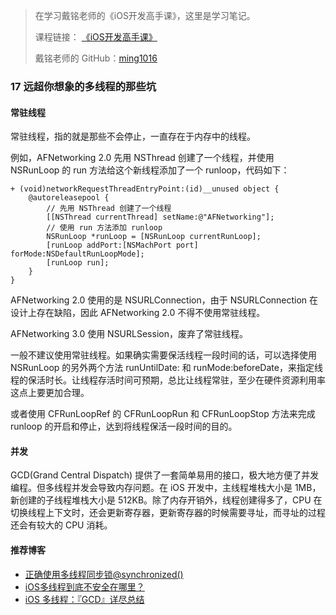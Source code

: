 > 在学习戴铭老师的《iOS开发高手课》，这里是学习笔记。
> 
> 课程链接： [《iOS开发高手课》](https://time.geekbang.org/column/intro/161?code=PbktFs%2Fw7EHB9TJpCcw1bc9KoCR%2FYLnpUmqrB0uOruk%3D)
> 
> 戴铭老师的 GitHub：[ming1016](https://github.com/ming1016)

### 17 远超你想象的多线程的那些坑

#### 常驻线程

常驻线程，指的就是那些不会停止，一直存在于内存中的线程。

例如，AFNetworking 2.0 先用 NSThread 创建了一个线程，并使用 NSRunLoop 的 run 方法给这个新线程添加了一个 runloop，代码如下：

```
+ (void)networkRequestThreadEntryPoint:(id)__unused object {
	@autoreleasepool {
		// 先用 NSThread 创建了一个线程
		[[NSThread currentThread] setName:@"AFNetworking"];
		// 使用 run 方法添加 runloop
		NSRunLoop *runLoop = [NSRunLoop currentRunLoop];
		[runLoop addPort:[NSMachPort port] forMode:NSDefaultRunLoopMode];
		[runLoop run];
	} 
}
```

AFNetworking 2.0 使用的是 NSURLConnection，由于 NSURLConnection 在设计上存在缺陷，因此 AFNetworking 2.0 不得不使用常驻线程。

AFNetworking 3.0 使用 NSURLSession，废弃了常驻线程。

一般不建议使用常驻线程。如果确实需要保活线程一段时间的话，可以选择使用 NSRunLoop 的另外两个方法 runUntilDate: 和 runMode:beforeDate，来指定线程的保活时长。让线程存活时间可预期，总比让线程常驻，至少在硬件资源利用率这点上要更加合理。

或者使用 CFRunLoopRef 的 CFRunLoopRun 和 CFRunLoopStop 方法来完成 runloop 的开启和停止，达到将线程保活一段时间的目的。

#### 并发

GCD(Grand Central Dispatch) 提供了一套简单易用的接口，极大地方便了并发编程。但多线程并发会导致内存问题。在 iOS 开发中，主线程堆栈大小是 1MB，新创建的子线程堆栈大小是 512KB。除了内存开销外，线程创建得多了，CPU 在切换线程上下文时，还会更新寄存器，更新寄存器的时候需要寻址，而寻址的过程还会有较大的 CPU 消耗。

#### 推荐博客

- [正确使用多线程同步锁@synchronized()](http://mrpeak.cn/blog/synchronized/)
- [iOS多线程到底不安全在哪里？](http://mrpeak.cn/blog/ios-thread-safety/)
- [iOS 多线程：『GCD』详尽总结](https://www.jianshu.com/p/2d57c72016c6)
